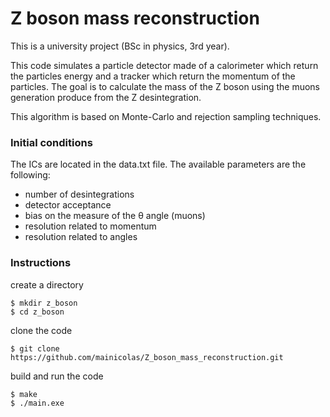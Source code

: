# Z boson mass reconstruction

This is a university project (BSc in physics, 3rd year).

This code simulates a particle detector made of a calorimeter which return the particles energy and a tracker which return the momentum of the particles. The goal is to calculate the mass of the Z boson using the muons generation produce from the Z desintegration.

This algorithm is based on Monte-Carlo and rejection sampling techniques.


### Initial conditions
The ICs are located in the data.txt file. The available parameters are the following:
* number of desintegrations
* detector acceptance
* bias on the measure of the θ angle (muons)
* resolution related to momentum
* resolution related to angles


### Instructions
create a directory
```
$ mkdir z_boson
$ cd z_boson
```

clone the code
```
$ git clone https://github.com/mainicolas/Z_boson_mass_reconstruction.git
```

build and run the code
```
$ make
$ ./main.exe
```


